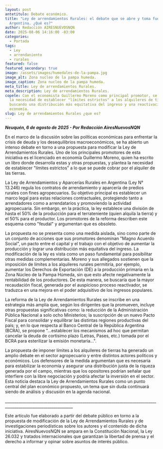 ```yaml
---
layout: post
antetitulo: Debate económico.
title: "Ley de arrendamientos Rurales: el debate que se abre y toma fuerza en
  Argentina. ¿Qué es?"
author: Redacción AIRESNUEVOSNQN
date: 2025-08-06 14:16:00 -03:00
categories:
  - Portada
tags:
  - Ley
  - arrendaniento
  - rurales
featured: false
featured_secondary: true
image: /assets/images/humedales-de-la-pampa.jpg
image_alt: Zona nucleo de la pampa humeda.
image_caption: Zona nucleo de la pampa humeda.
meta_title: Ley de arrendamientos Rurales.
meta_description: Ley de arrendamientos Rurales.
copete: Con el economista Guillermo Moreno como principal promotor, se plantea
  la necesidad de establecer "límites estrictos" a los alquileres de tierras,
  buscando una distribución más equitativa del ingreso y una reactivación de la
  economía.
slug: Ley de arrendamientos Rurales ¿que es?
---
```

***Neuquén, 6 de agosto de 2025 - Por Redacción AiresNuevosNQN***

​En el marco de la discusión sobre las políticas económicas para enfrentar la crisis de deuda y los desequilibrios macroeconómicos, se ha abierto un intenso debate en torno a una propuesta para modificar la Ley de Arrendamientos Rurales. Uno de los principales promotores de esta iniciativa es el licenciado en economía Guillermo Moreno, quien ha escrito un libro donde desarrolla estas y otras propuestas, y plantea la necesidad de establecer "límites estrictos" a lo que se puede cobrar por el alquiler de las tierras.

​La Ley de Arrendamientos y Aparcerías Rurales en Argentina (Ley N° 13.246) regula los contratos de arrendamiento y aparcería de predios rurales con fines agropecuarios. Su objetivo principal es establecer un marco legal para estas relaciones contractuales, protegiendo tanto a arrendadores como a arrendatarios y promoviendo la actividad agropecuaria. Sin embargo, en la práctica, la ley establece una división de hasta el 50% de la producción para el terrateniente (quien alquila la tierra) y el 50% para el productor. Los promotores de la reforma describen este esquema como "feudal" y argumentan que es obsoleto.

​La propuesta no se presenta como una medida aislada, sino como parte de un conjunto de acciones que sus promotores denominan "Magno Acuerdo Social", un pacto entre el capital y el trabajo con el objetivo de aumentar la producción y lograr una distribución más equitativa del ingreso. La modificación de la ley es vista como un paso fundamental para posibilitar otras medidas complementarias. Moreno y sus allegados sostienen que la imposición de límites a los alquileres rurales permitiría, por ejemplo, aumentar los Derechos de Exportación (DE) a la producción primaria en la Zona Núcleo de la Pampa Húmeda, sin que esto afecte negativamente la rentabilidad de los productores. De esta manera, se buscaría que la mayor recaudación fiscal, generada por el auspicioso proceso reactivador, se traduzca en una mejora en el poder adquisitivo de los ingresos populares.

​La reforma de la Ley de Arrendamientos Rurales se inscribe en una estrategia más amplia que, según los dirigentes que la promueven, incluye otras propuestas significativas como: la reducción de la Administración Pública Nacional a solo ocho Ministerios; la suscripción de un nuevo Pacto Fiscal para consolidar y equilibrar las distintas regiones productivas del país; y, en lo que respecta al Banco Central de la República Argentina (BCRA), se propone "...establecer los mecanismos ad hoc que permitan cancelar la deuda de cortísimo plazo (Letras, Pases, etc.) tomada por el BCRA para esterilizar la emisión monetaria...".

​La propuesta de imponer límites a los alquileres de tierras ha generado un amplio debate en el sector agropecuario y entre distintos actores políticos y económicos. Los defensores de la medida argumentan que es necesaria para estabilizar la economía y asegurar una distribución justa de la riqueza generada por el campo, mientras que los opositores podrían señalar que interfiere con la libre negociación y podría afectar la inversión en el sector. Esta noticia destaca la Ley de Arrendamientos Rurales como un punto central del plan económico propuesto, un tema que sin duda continuará siendo de análisis y discusión en la agenda nacional.

\_\_\_\_\_\_\_\_\_\_\_\_\_\_\_\_\_\_\_\_\_\_\_\_\_\_\_\_\_\_\_\_\_\_\_\_\_\_\_\_\_\_\_\_\_\_\_\_\_\_\_\_\_\_\_\_\_\_\_\_\_\_\_\_\_\_\_\_\_\_\_\_\_\_\_\_\_\_\_\_\_\_\_\_\_\_\_\_\_\_\_\_\_\_\_\_\_\_\_\_\_\_\_\_\_\_\_\_\_\_\_\__

Este artículo fue elaborado a partir del debate público en torno a la propuesta de modificación de la Ley de Arrendamientos Rurales y de investigaciones periodísticas sobre los autores y el contenido de dicha iniciativa. AiresNuevosNQN se ampara en la Constitución Nacional, la Ley 26.032 y tratados internacionales que garantizan la libertad de prensa y el derecho a informar y opinar sobre asuntos de interés público.
